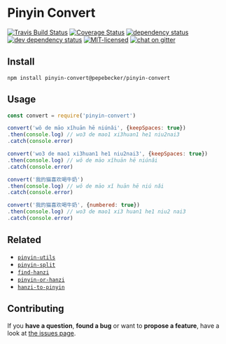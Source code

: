 # Pinyin Convert

[![Travis Build Status](https://travis-ci.org/pepebecker/pinyin-convert.svg)](https://travis-ci.org/pepebecker/pinyin-convert)
[![Coverage Status](https://coveralls.io/repos/github/pepebecker/pinyin-convert/badge.svg)](https://coveralls.io/github/pepebecker/pinyin-convert)
[![dependency status](https://img.shields.io/david/pepebecker/pinyin-convert.svg)](https://david-dm.org/pepebecker/pinyin-convert)
[![dev dependency status](https://img.shields.io/david/dev/pepebecker/pinyin-convert.svg)](https://david-dm.org/pepebecker/pinyin-convert#info=devDependencies)
[![MIT-licensed](https://img.shields.io/github/license/pepebecker/pinyin-convert.svg)](https://opensource.org/licenses/MIT)
[![chat on gitter](https://badges.gitter.im/pepebecker.svg)](https://gitter.im/pepebecker)

## Install

```shell
npm install pinyin-convert@pepebecker/pinyin-convert
```

## Usage

```js
const convert = require('pinyin-convert')

convert('wǒ de māo xǐhuān hē niúnǎi', {keepSpaces: true})
.then(console.log) // wo3 de mao1 xi3huan1 he1 niu2nai3
.catch(console.error)

convert('wo3 de mao1 xi3huan1 he1 niu2nai3', {keepSpaces: true})
.then(console.log) // wǒ de māo xǐhuān hē niúnǎi
.catch(console.error)

convert('我的猫喜欢喝牛奶')
.then(console.log) // wǒ de māo xǐ huān hē niú nǎi
.catch(console.error)

convert('我的猫喜欢喝牛奶', {numbered: true})
.then(console.log) // wo3 de mao1 xi3 huan1 he1 niu2 nai3
.catch(console.error)
```

## Related

- [`pinyin-utils`](https://github.com/pepebecker/pinyin-utils)
- [`pinyin-split`](https://github.com/pepebecker/pinyin-split)
- [`find-hanzi`](https://github.com/pepebecker/find-hanzi)
- [`pinyin-or-hanzi`](https://github.com/pepebecker/pinyin-or-hanzi)
- [`hanzi-to-pinyin`](https://github.com/pepebecker/hanzi-to-pinyin)

## Contributing

If you **have a question**, **found a bug** or want to **propose a feature**, have a look at [the issues page](https://github.com/pepebecker/pinyin-convert/issues).
